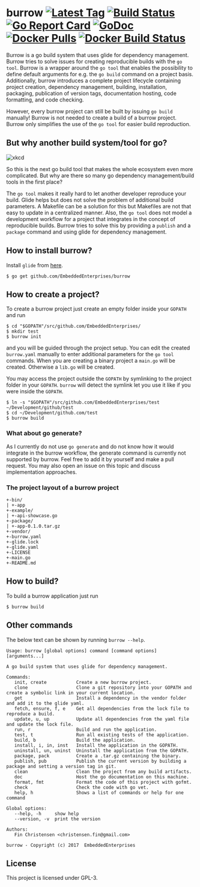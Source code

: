 # burrow [![Latest Tag](https://img.shields.io/github/tag/EmbeddedEnterprises/burrow.svg)](https://github.com/EmbeddedEnterprises/burrow/releases) [![Build Status](https://travis-ci.org/EmbeddedEnterprises/burrow.svg?branch=master)](https://travis-ci.org/EmbeddedEnterprises/burrow) [![Go Report Card](https://goreportcard.com/badge/github.com/EmbeddedEnterprises/burrow)](https://goreportcard.com/report/github.com/EmbeddedEnterprises/burrow) [![GoDoc](https://godoc.org/github.com/EmbeddedEnterprises/burrow?status.svg)](https://godoc.org/github.com/EmbeddedEnterprises/burrow) [![Docker Pulls](https://img.shields.io/docker/pulls/embeddedenterprises/burrow.svg)](https://hub.docker.com/r/embeddedenterprises/burrow/) [![Docker Build Status](https://img.shields.io/docker/build/embeddedenterprises/burrow.svg)](https://hub.docker.com/r/embeddedenterprises/burrow/builds/)

Burrow is a go build system that uses glide for dependency management. Burrow tries to solve issues for creating reproducible builds with the `go tool`. Burrow is a wrapper around the `go tool` that enables the possibility to define default arguments for e.g. the `go build` command on a project basis. Additionally, burrow introduces a complete project lifecycle containing project creation, dependency management, building, installation, packaging, publication of version tags, documentation hosting, code formatting, and code checking.

However, every burrow project can still be built by issuing `go build` manually! Burrow is not needed to create a build of a burrow project. Burrow only simplifies the use of the `go tool` for easier build reproduction.

## But why another build system/tool for go?

![xkcd](https://imgs.xkcd.com/comics/standards.png)

So this is the next go build tool that makes the whole ecosystem even more complicated. But why are there so many go dependency management/build tools in the first place?

The `go tool` makes it really hard to let another developer reproduce your build. Glide helps but does not solve the problem of additional build parameters. A Makefile can be a solution for this but Makefiles are not that easy to update in a centralized manner. Also, the `go tool` does not model a development workflow for a project that integrates in the concept of reproducible builds. Burrow tries to solve this by providing a `publish` and a `package` command and using glide for dependency management.

## How to install burrow?

Install `glide` from [here](https://github.com/Masterminds/glide).

```
$ go get github.com/EmbeddedEnterprises/burrow
```

## How to create a project?

To create a burrow project just create an empty folder inside your `GOPATH` and run

```
$ cd "$GOPATH"/src/github.com/EmbeddedEnterprises/
$ mkdir test
$ burrow init
```

and you will be guided through the project setup. You can edit the created `burrow.yaml` manually to enter additional parameters for the `go tool` commands. When you are creating a binary project a `main.go` will be created. Otherwise a `lib.go` will be created.

You may access the project outside the `GOPATH` by symlinking to the project folder in your `GOPATH`. `burrow` will detect the symlink let you use it like if you were inside the `GOPATH`.

```
$ ln -s "$GOPATH"/src/github.com/EmbeddedEnterprises/test ~/Development/github/test
$ cd ~/Development/github.com/test
$ burrow build
```

### What about go generate?

As I currently do not use `go generate` and do not know how it would integrate in the burrow workflow, the generate command is currently not supported by burrow. Feel free to add it by yourself and make a pull request. You may also open an issue on this topic and discuss implementation approaches.

### The project layout of a burrow project

```
+-bin/
| +-app
+-example/
| +-api-showcase.go
+-package/
| +-app-0.1.0.tar.gz
+-vendor/
+-burrow.yaml
+-glide.lock
+-glide.yaml
+-LICENSE
+-main.go
+-README.md
```

## How to build?

To build a burrow application just run

```
$ burrow build
```

## Other commands

The below text can be shown by running `burrow --help`.

```
Usage: burrow [global options] command [command options] [arguments...]

A go build system that uses glide for dependency management.

Commands:
   init, create           Create a new burrow project.
   clone                  Clone a git repository into your GOPATH and create a symbolic link in your current location.
   get                    Install a dependency in the vendor folder and add it to the glide yaml.
   fetch, ensure, f, e    Get all dependencies from the lock file to reproduce a build.
   update, u, up          Update all dependencies from the yaml file and update the lock file.
   run, r                 Build and run the application.
   test, t                Run all existing tests of the application.
   build, b               Build the application.
   install, i, in, inst   Install the application in the GOPATH.
   uninstall, un, uninst  Uninstall the application from the GOPATH.
   package, pack          Create a .tar.gz containing the binary.
   publish, pub           Publish the current version by building a package and setting a version tag in git.
   clean                  Clean the project from any build artifacts.
   doc                    Host the go documentation on this machine.
   format, fmt            Format the code of this project with gofmt.
   check                  Check the code with go vet.
   help, h                Shows a list of commands or help for one command

Global options:
   --help, -h     show help
   --version, -v  print the version
   
Authors:
   Fin Christensen <christensen.fin@gmail.com>
   
burrow - Copyright (c) 2017  EmbeddedEnterprises
```

## License

This project is licensed under GPL-3.
